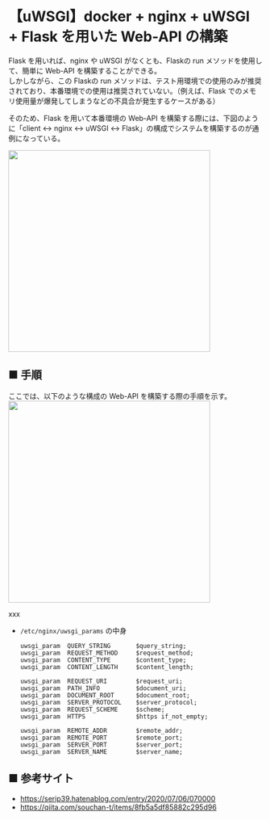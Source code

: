 # 【uWSGI】docker + nginx + uWSGI + Flask を用いた Web-API の構築
Flask を用いれば、nginx や uWSGI がなくとも、Flaskの run メソッドを使用して、簡単に Web-API を構築することができる。<br>
しかしながら、この Flaskの run メソッドは、テスト用環境での使用のみが推奨されており、本番環境での使用は推奨されていない。（例えば、Flask でのメモリ使用量が爆発してしまうなどの不具合が発生するケースがある）

そのため、Flask を用いて本番環境の Web-API を構築する際には、下図のように「client ↔ nginx ↔ uWSGI ↔ Flask」の構成でシステムを構築するのが通例になっている。<br>

<img src="https://user-images.githubusercontent.com/25688193/113583847-1b5ee800-9665-11eb-9a73-3b47c60942ce.png" width="400"><br>

## ■ 手順
ここでは、以下のような構成の Web-API を構築する際の手順を示す。<br>
<img src="https://user-images.githubusercontent.com/25688193/113584380-cb345580-9665-11eb-8647-b77ceee06663.png" width="400"><br>

xxx


- `/etc/nginx/uwsgi_params` の中身
    ```
    uwsgi_param  QUERY_STRING       $query_string;
    uwsgi_param  REQUEST_METHOD     $request_method;
    uwsgi_param  CONTENT_TYPE       $content_type;
    uwsgi_param  CONTENT_LENGTH     $content_length;

    uwsgi_param  REQUEST_URI        $request_uri;
    uwsgi_param  PATH_INFO          $document_uri;
    uwsgi_param  DOCUMENT_ROOT      $document_root;
    uwsgi_param  SERVER_PROTOCOL    $server_protocol;
    uwsgi_param  REQUEST_SCHEME     $scheme;
    uwsgi_param  HTTPS              $https if_not_empty;

    uwsgi_param  REMOTE_ADDR        $remote_addr;
    uwsgi_param  REMOTE_PORT        $remote_port;
    uwsgi_param  SERVER_PORT        $server_port;
    uwsgi_param  SERVER_NAME        $server_name;
    ```

## ■ 参考サイト
- https://serip39.hatenablog.com/entry/2020/07/06/070000
- https://qiita.com/souchan-t/items/8fb5a5df85882c295d96
